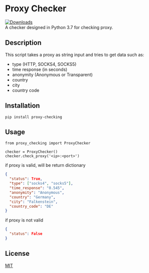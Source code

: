 # Proxy Checker
[![Downloads](https://pepy.tech/badge/proxy-checking)](https://pepy.tech/project/proxy-checking)<br>A checker designed in Python 3.7 for checking proxy.
## Description
This script takes a proxy as string input and tries to get data such as: 
- type (HTTP, SOCKS4, SOCKS5)
- time response (in seconds)
- anonymity (Anonymous or Transparent)
- country
- city
- country code
## Installation
```console
pip install proxy-checking
```
## Usage

```python3
from proxy_checking import ProxyChecker

checker = ProxyChecker()
checker.check_proxy('<ip>:<port>')
```
if proxy is valid, will be return dictionary
```json
{
  "status": True,
  "type": ["socks4", "socks5"],
  "time_response": "0.545",
  "anonymity": "Anonymous",
  "country": "Germany",
  "city": "Falkenstein",
  "country_code": "DE"
}
```
if proxy is not valid
```json
{
  "status": False
}
```
## License
[MIT](LICENSE.md)
